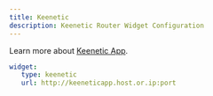 ```yaml
---
title: Keenetic
description: Keenetic Router Widget Configuration
---
```


Learn more about [Keenetic App](https://hub.docker.com/r/ferdisahinn/keenetic-app).

```yaml
widget:
   type: keenetic
   url: http://keeneticapp.host.or.ip:port
```